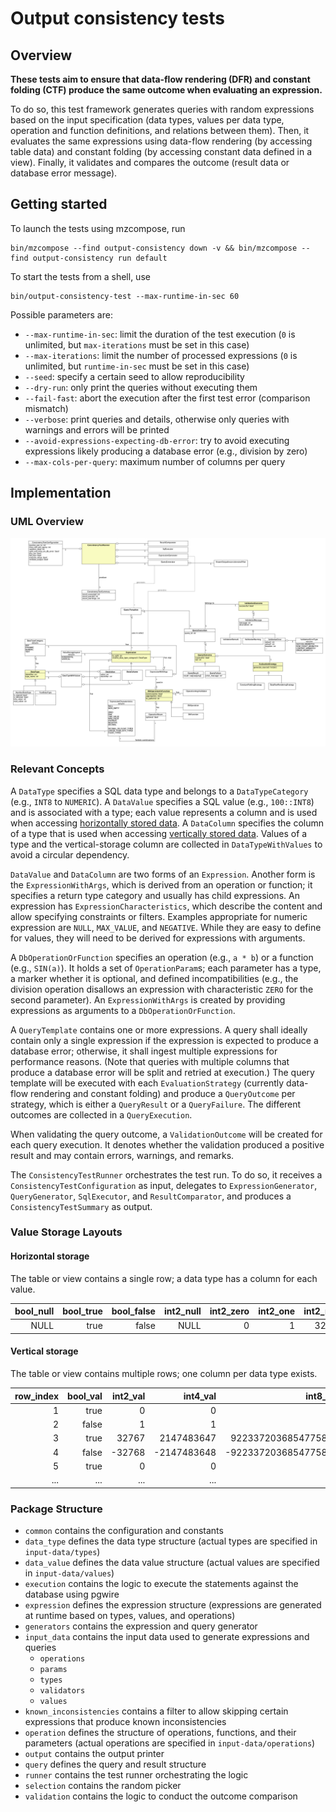 # Output consistency tests

## Overview

**These tests aim to ensure that data-flow rendering (DFR) and constant folding (CTF) produce the same outcome when
evaluating an expression.**

To do so, this test framework generates queries with random expressions based on the input specification (data types,
values per data type, operation and function definitions, and relations between them). Then, it evaluates the same
expressions using data-flow rendering (by accessing table data) and constant folding (by accessing constant data
defined in a view). Finally, it validates and compares the outcome (result data or database error message).

## Getting started

To launch the tests using mzcompose, run
```
bin/mzcompose --find output-consistency down -v && bin/mzcompose --find output-consistency run default
```
To start the tests from a shell, use
```
bin/output-consistency-test --max-runtime-in-sec 60
```

Possible parameters are:
* `--max-runtime-in-sec`: limit the duration of the test execution (`0` is unlimited, but `max-iterations` must be set in
this case)
* `--max-iterations`: limit the number of processed expressions (`0` is unlimited, but `runtime-in-sec` must be set in
this case)
* `--seed`: specify a certain seed to allow reproducibility
* `--dry-run`: only print the queries without executing them
* `--fail-fast`: abort the execution after the first test error (comparison mismatch)
* `--verbose`: print queries and details, otherwise only queries with warnings and errors will be printed
* `--avoid-expressions-expecting-db-error`: try to avoid executing expressions likely producing a database error (e.g.,
division by zero)
* `--max-cols-per-query`: maximum number of columns per query

## Implementation

### UML Overview

![UML overview](../../misc/python/materialize/output_consistency/overview.png)

### Relevant Concepts

A `DataType` specifies a SQL data type and belongs to a `DataTypeCategory` (e.g., `INT8` to `NUMERIC`).
A `DataValue` specifies a SQL value (e.g., `100::INT8`) and is associated with a type; each value represents a column
and is used when accessing [horizontally stored data](#horizontal-storage).
A `DataColumn` specifies the column of a type that is used when accessing [vertically stored data](#vertical-storage).
Values of a type and the vertical-storage column are collected in `DataTypeWithValues` to avoid a circular dependency.

`DataValue` and `DataColumn` are two forms of an `Expression`. Another form is the `ExpressionWithArgs`, which is
derived from an operation or function; it specifies a return type category and usually has child expressions.
An expression has `ExpressionCharacteristics`, which describe the content and allow specifying constraints or filters.
Examples appropriate for numeric expression are `NULL`, `MAX_VALUE`, and `NEGATIVE`.
While they are easy to define for values, they will need to be derived for expressions with arguments.

A `DbOperationOrFunction` specifies an operation (e.g., `a * b`) or a function (e.g., `SIN(a)`).
It holds a set of `OperationParam`s; each parameter has a type, a marker whether it is optional, and defined
incompatibilities (e.g., the division operation disallows an expression with characteristic `ZERO` for the second
parameter).
An `ExpressionWithArgs` is created by providing expressions as arguments to a `DbOperationOrFunction`.

A `QueryTemplate` contains one or more expressions. A query shall ideally contain only a single expression if the
expression is expected to produce a database error; otherwise, it shall ingest multiple expressions for performance
reasons. (Note that queries with multiple columns that produce a database error will be split and retried at execution.)
The query template will be executed with each `EvaluationStrategy` (currently data-flow rendering and constant folding)
and produce a `QueryOutcome` per strategy, which is either a `QueryResult` or a `QueryFailure`. The different outcomes
are collected in a `QueryExecution`.

When validating the query outcome, a `ValidationOutcome` will be created for each query execution. It denotes whether
the validation produced a positive result and may contain errors, warnings, and remarks.

The `ConsistencyTestRunner` orchestrates the test run. To do so, it receives a `ConsistencyTestConfiguration` as input,
delegates to `ExpressionGenerator`, `QueryGenerator`, `SqlExecutor`, and `ResultComparator`, and produces a
`ConsistencyTestSummary` as output.

### Value Storage Layouts

#### Horizontal storage

The table or view contains a single row; a data type has a column for each value.

| bool_null | bool_true | bool_false | int2_null | int2_zero | int2_one | int2_max | int2_neg_max | int4_null |
|----------:|----------:|-----------:|----------:|----------:|---------:|---------:|-------------:|----------:|
|      NULL |      true |      false |      NULL |         0 |        1 |    32767 |       -32768 |      NULL |

#### Vertical storage

The table or view contains multiple rows; one column per data type exists.

| row_index | bool_val | int2_val |    int4_val |             int8_val | uint2_val | ... |
|----------:|---------:|---------:|------------:|---------------------:|----------:|-----|
|         1 |     true |        0 |           0 |                    0 |         0 | ... |
|         2 |    false |        1 |           1 |                    1 |         1 | ... |
|         3 |     true |    32767 |  2147483647 |  9223372036854775807 |     65535 | ... |
|         4 |    false |   -32768 | -2147483648 | -9223372036854775808 |         0 | ... |
|         5 |     true |        0 |           0 |                    0 |         0 | ... |
|       ... |      ... |      ... |         ... |                  ... |       ... | ... |

### Package Structure

* `common` contains the configuration and constants
* `data_type` defines the data type structure (actual types are specified in `input-data/types`)
* `data_value` defines the data value structure (actual values are specified in `input-data/values`)
* `execution` contains the logic to execute the statements against the database using pgwire
* `expression` defines the expression structure (expressions are generated at runtime based on types, values, and
operations)
* `generators` contains the expression and query generator
* `input_data` contains the input data used to generate expressions and queries
  * `operations`
  * `params`
  * `types`
  * `validators`
  * `values`
* `known_inconsistencies` contains a filter to allow skipping certain expressions that produce known inconsistencies
* `operation` defines the structure of operations, functions, and their parameters (actual operations are specified in
`input-data/operations`)
* `output` contains the output printer
* `query` defines the query and result structure
* `runner` contains the test runner orchestrating the logic
* `selection` contains the random picker
* `validation` contains the logic to conduct the outcome comparison
